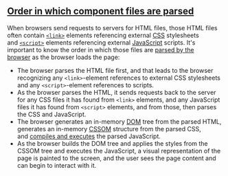 ## [Order in which component files are parsed](https://developer.mozilla.org/en-US/docs/Learn/Getting_started_with_the_web/How_the_Web_works#order_in_which_component_files_are_parsed)

When browsers send requests to servers for HTML files, those HTML files often contain [`<link>`](https://developer.mozilla.org/en-US/docs/Web/HTML/Element/link) elements referencing external [CSS](https://developer.mozilla.org/en-US/docs/Learn/CSS) stylesheets and [`<script>`](https://developer.mozilla.org/en-US/docs/Web/HTML/Element/script) elements referencing external [JavaScript](https://developer.mozilla.org/en-US/docs/Learn/JavaScript) scripts. It's important to know the order in which those files are [parsed by the browser](https://developer.mozilla.org/en-US/docs/Web/Performance/How_browsers_work#parsing) as the browser loads the page:

- The browser parses the HTML file first, and that leads to the browser recognizing any `<link>`-element references to external CSS stylesheets and any `<script>`-element references to scripts.
- As the browser parses the HTML, it sends requests back to the server for any CSS files it has found from `<link>` elements, and any JavaScript files it has found from `<script>` elements, and from those, then parses the CSS and JavaScript.
- The browser generates an in-memory [DOM](https://developer.mozilla.org/en-US/docs/Web/API/Document_Object_Model) tree from the parsed HTML, generates an in-memory [CSSOM](https://developer.mozilla.org/en-US/docs/Glossary/CSSOM) structure from the parsed CSS, and [compiles and executes](https://developer.mozilla.org/en-US/docs/Web/Performance/How_browsers_work#javascript_compilation) the parsed JavaScript.
- As the browser builds the DOM tree and applies the styles from the CSSOM tree and executes the JavaScript, a visual representation of the page is painted to the screen, and the user sees the page content and can begin to interact with it.
